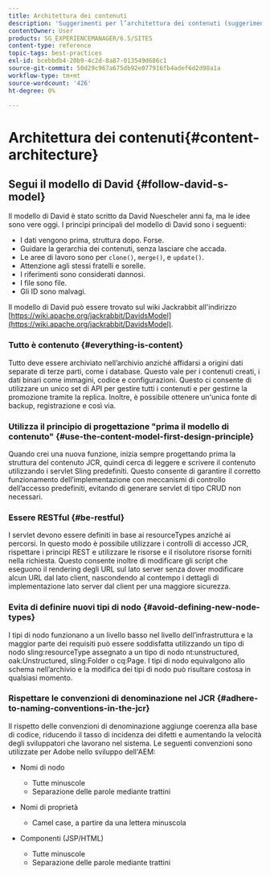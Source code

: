 ```yaml
---
title: Architettura dei contenuti
description: 'Suggerimenti per l’architettura dei contenuti (suggerimento: tutto è contenuto)'
contentOwner: User
products: SG_EXPERIENCEMANAGER/6.5/SITES
content-type: reference
topic-tags: best-practices
exl-id: bcebbdb4-20b9-4c2d-8a87-013549d686c1
source-git-commit: 50d29c967a675db92e077916fb4adef6d2d98a1a
workflow-type: tm+mt
source-wordcount: '426'
ht-degree: 0%

---
```


# Architettura dei contenuti{#content-architecture}

## Segui il modello di David {#follow-david-s-model}

Il modello di David è stato scritto da David Nuescheler anni fa, ma le idee sono vere oggi. I principi principali del modello di David sono i seguenti:

* I dati vengono prima, struttura dopo. Forse.
* Guidare la gerarchia dei contenuti, senza lasciare che accada.
* Le aree di lavoro sono per `clone()`, `merge()`, e `update()`.
* Attenzione agli stessi fratelli e sorelle.
* I riferimenti sono considerati dannosi.
* I file sono file.
* Gli ID sono malvagi.

Il modello di David può essere trovato sul wiki Jackrabbit all&#39;indirizzo [https://wiki.apache.org/jackrabbit/DavidsModel](https://wiki.apache.org/jackrabbit/DavidsModel).

### Tutto è contenuto {#everything-is-content}

Tutto deve essere archiviato nell’archivio anziché affidarsi a origini dati separate di terze parti, come i database. Questo vale per i contenuti creati, i dati binari come immagini, codice e configurazioni. Questo ci consente di utilizzare un unico set di API per gestire tutti i contenuti e per gestirne la promozione tramite la replica. Inoltre, è possibile ottenere un&#39;unica fonte di backup, registrazione e così via.

### Utilizza il principio di progettazione &quot;prima il modello di contenuto&quot; {#use-the-content-model-first-design-principle}

Quando crei una nuova funzione, inizia sempre progettando prima la struttura del contenuto JCR, quindi cerca di leggere e scrivere il contenuto utilizzando i servlet Sling predefiniti. Questo consente di garantire il corretto funzionamento dell’implementazione con meccanismi di controllo dell’accesso predefiniti, evitando di generare servlet di tipo CRUD non necessari.

### Essere RESTful {#be-restful}

I servlet devono essere definiti in base ai resourceTypes anziché ai percorsi. In questo modo è possibile utilizzare i controlli di accesso JCR, rispettare i principi REST e utilizzare le risorse e il risolutore risorse forniti nella richiesta. Questo consente inoltre di modificare gli script che eseguono il rendering degli URL sul lato server senza dover modificare alcun URL dal lato client, nascondendo al contempo i dettagli di implementazione lato server dal client per una maggiore sicurezza.

### Evita di definire nuovi tipi di nodo {#avoid-defining-new-node-types}

I tipi di nodo funzionano a un livello basso nel livello dell’infrastruttura e la maggior parte dei requisiti può essere soddisfatta utilizzando un tipo di nodo sling:resourceType assegnato a un tipo di nodo nt:unstructured, oak:Unstructured, sling:Folder o cq:Page. I tipi di nodo equivalgono allo schema nell’archivio e la modifica dei tipi di nodo può risultare costosa in qualsiasi momento.

### Rispettare le convenzioni di denominazione nel JCR {#adhere-to-naming-conventions-in-the-jcr}

Il rispetto delle convenzioni di denominazione aggiunge coerenza alla base di codice, riducendo il tasso di incidenza dei difetti e aumentando la velocità degli sviluppatori che lavorano nel sistema. Le seguenti convenzioni sono utilizzate per Adobe nello sviluppo dell&#39;AEM:

* Nomi di nodo

   * Tutte minuscole
   * Separazione delle parole mediante trattini

* Nomi di proprietà

   * Camel case, a partire da una lettera minuscola

* Componenti (JSP/HTML)

   * Tutte minuscole
   * Separazione delle parole mediante trattini
